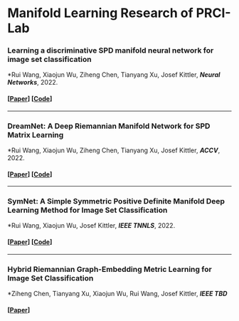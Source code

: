 # Manifold Learning Research of PRCI-Lab

### Learning a discriminative SPD manifold neural network for image set classification
*Rui Wang, Xiaojun Wu, Ziheng Chen, Tianyang Xu, Josef Kittler, ***Neural Networks***, 2022.
#### [[Paper](https://www.sciencedirect.com/science/article/abs/pii/S0893608022000909)]   [[Code](https://github.com/GitWR/U-SPDNet)]
---

### DreamNet: A Deep Riemannian Manifold Network for SPD Matrix Learning
*Rui Wang, Xiaojun Wu, Ziheng Chen, Tianyang Xu, Josef Kittler, ***ACCV***, 2022.
#### [[Paper](https://link.springer.com/chapter/10.1007/978-3-031-26351-4_39)]   [[Code](https://github.com/GitWR/DreamNet)]
---

### SymNet: A Simple Symmetric Positive Definite Manifold Deep Learning Method for Image Set Classification
*Rui Wang, Xiaojun Wu, Josef Kittler, ***IEEE TNNLS***, 2022.
#### [[Paper](https://ieeexplore.ieee.org/document/9390301/)]   [[Code](https://github.com/GitWR/SymNet)]
---

### Hybrid Riemannian Graph-Embedding Metric Learning for Image Set Classification
*Ziheng Chen, Tianyang Xu, Xiaojun Wu, Rui Wang, Josef Kittler, ***IEEE TBD***
#### [[Paper](https://ieeexplore.ieee.org/document/9540380)]
